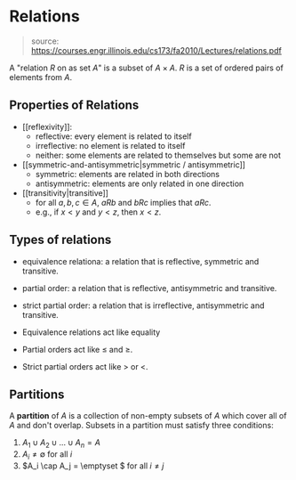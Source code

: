 # Relations

> source: https://courses.engr.illinois.edu/cs173/fa2010/Lectures/relations.pdf


A "relation $R$ on as set $A$" is a subset of $A \times A$. $R$ is a set of ordered pairs of elements from $A$.

## Properties of Relations
- [[reflexivity]]:
	- reflective: every element is related to itself
	- irreflective: no element is related to itself
	- neither: some elements are related to themselves but some are not
- [[symmetric-and-antisymmetric|symmetric / antisymmetric]]
	- symmetric: elements are related in both directions
	- antisymmetric: elements are only related in one direction
- [[transitivity|transitive]]
	- for all $a,b,c \in A$, $aRb$ and $bRc$ implies that $aRc$.
	- e.g., if $x<y$ and $y<z$, then $x<z$.

## Types of relations

- equivalence relationa: a relation that is reflective, symmetric and transitive.
- partial order: a relation that is reflective, antisymmetric and transitive.
- strict partial order: a relation that is irreflective, antisymmetric and transitive.


- Equivalence relations act like equality
- Partial orders act like $\leq$ and $\geq$.
- Strict partial orders act like $\gt$ or $\lt$.

## Partitions

A **partition** of $A$ is a collection of non-empty subsets of $A$ which cover all of $A$ and don't overlap. Subsets in a partition must satisfy three conditions:

1. $A_1 \cup A_2 \cup ... \cup A_n = A$
2. $A_i \neq \emptyset$ for all $i$
3. $A_i \cap A_j = \emptyset $ for all $i \neq j$


